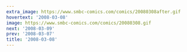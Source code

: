 ```yaml
---
extra_image: https://www.smbc-comics.com/comics/20080308after.gif
hovertext: '2008-03-08'
image: https://www.smbc-comics.com/comics/20080308.gif
next: '2008-03-09'
prev: '2008-03-07'
title: '2008-03-08'
---
```

